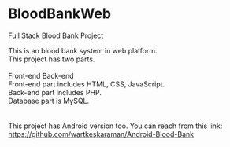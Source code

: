 # BloodBankWeb
Full Stack Blood Bank Project

This is an blood bank system in web platform. 
<br>
This project has two parts.
<br>
<br>
Front-end
Back-end
<br>
Front-end part includes HTML, CSS, JavaScript.<br>
Back-end part includes PHP.<br>
Database part is MySQL.<br>
<br>
<br>
This project has Android version too. You can reach from this link: 
https://github.com/wartkeskaraman/Android-Blood-Bank
